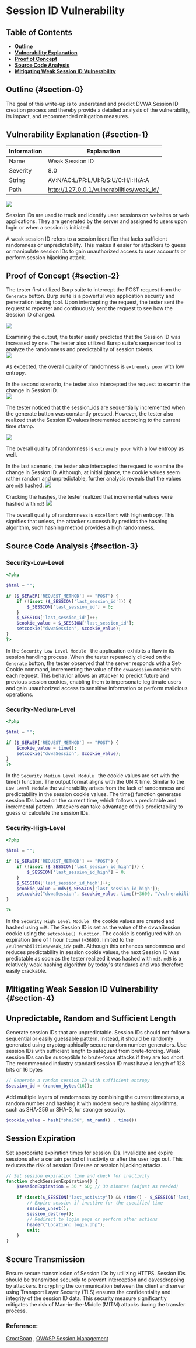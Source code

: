 # Session ID Vulnerability


## Table of Contents
- [**Outline**](#section-0)
- [**Vulnerability Explanation**](#section-1)
- [ **Proof of Concept**](#section-2)
- [ **Source Code Analysis**](#section-3)
- [**Mitigating Weak Session ID Vulnerability**](#section-4)

## Outline {#section-0}
The goal of this write-up is to understand and predict DVWA Session ID creation process and thereby provide a detailed analysis of the vulnerability, its impact, and recommended mitigation measures.

## Vulnerability Explanation {#section-1}
| Information | Explanation                               |
|-------------|-------------------------------------------|
| Name        | Weak Session ID                           |
| Severity    | 8.0                                       |
| String      | AV:N/AC:L/PR:L/UI:R/S:U/C:H/I:H/A:A       |
| Path        | http://127.0.0.1/vulnerabilities/weak_id/ |

![](/assets/session/IMAGE.png)   

Session IDs are used to track and identify user sessions on websites or web applications. They are generated by the server and assigned to users upon login or when a session is initiated.

A weak session ID refers to a session identifier that lacks sufficient randomness or unpredictability. This makes it easier for attackers to guess or manipulate session IDs to gain unauthorized access to user accounts or perform session hijacking attack.



## Proof of Concept {#section-2}
The tester first  utilized  Burp suite to intercept the POST request from the `Generate` button. 
Burp suite is a powerful web application security and penetration testing tool. Upon intercepting the request, the tester sent the request to repeater and continuously sent the request to see how the Session ID changed.  

![](/assets/session/session1.gif) 

Examining the output, the tester easily predicted that the Session ID was increased by one. The tester also utilized Bursp suite's sequencer tool to analyze the randomness and predictability of session tokens.    
![](/assets/session/result1.png) 

 As expected, the overall quality of randomness is `extremely poor` with low entropy.


In the second scenario, the tester also intercepted the request to examin the change in Session ID.  
![](/assets/session/update2.gif) 

 The tester noticed that the session_ids are sequentially incremented when the generate button was constantly pressed. However, the tester also realized that the Session ID values incremented according to the current time stamp.  

![](/assets/session/result1.png) 


The overall quality of randomness is `extremely poor` with a low entropy as well.

In the last scenario, the tester also intercepted the request to examine the change in Session ID. Although, at initial glance, the cookie values seem rather random and unpredictable, further analysis reveals that the values are `md5` hashed.
![](/assets/session/last.gif) 

Cracking the hashes, the tester realized that incremental values were hashed with `md5`
![](/assets/session/last1.png) 

The overall quality of randomness is `excellent` with high entropy. This signifies that unless, the attacker successfully predicts the hashing algorithm, such hashing method provides a high randomness.


## Source Code Analysis {#section-3}
### Security-Low-Level
```php
<?php

$html = "";

if ($_SERVER['REQUEST_METHOD'] == "POST") {
    if (!isset ($_SESSION['last_session_id'])) {
        $_SESSION['last_session_id'] = 0;
    }
    $_SESSION['last_session_id']++;
    $cookie_value = $_SESSION['last_session_id'];
    setcookie("dvwaSession", $cookie_value);
}
?> 

```
In the `Security Low Level Module ` the application exhibits a flaw in its session handling process. When the tester repeatedly clicked on the `Generate` button, the tester observed that the server responds with a Set-Cookie command, incrementing the value of the `dvwaSession` cookie with each request. This behavior allows an attacker to predict future and previous session cookies, enabling them to impersonate legitimate users and gain unauthorized access to sensitive information or perform malicious operations.

### Security-Medium-Level
```php
<?php

$html = "";

if ($_SERVER['REQUEST_METHOD'] == "POST") {
    $cookie_value = time();
    setcookie("dvwaSession", $cookie_value);
}
?> 
```
In the `Security Medium Level Module `  the cookie values are set with the time() function. The output format aligns with the UNIX time. Similar to the `Low Level Module` the vulnerability arises from the lack of randomness and predictability in the session cookie values. The time() function generates session IDs based on the current time, which follows a predictable and incremental pattern. Attackers can take advantage of this predictability to guess or calculate the session IDs.


### Security-High-Level
```php
<?php

$html = "";

if ($_SERVER['REQUEST_METHOD'] == "POST") {
    if (!isset ($_SESSION['last_session_id_high'])) {
        $_SESSION['last_session_id_high'] = 0;
    }
    $_SESSION['last_session_id_high']++;
    $cookie_value = md5($_SESSION['last_session_id_high']);
    setcookie("dvwaSession", $cookie_value, time()+3600, "/vulnerabilities/weak_id/", $_SERVER['HTTP_HOST'], false, false);
}

?> 
``` 
In the `Security High Level Module ` the cookie values are created and hashed using `md5`. The Session ID is set as the value of the dvwaSession cookie using the `setcookie() function`. The cookie is configured with an expiration time of 1 hour `(time()+3600)`, limited to the `/vulnerabilities/weak_id/` path. Although this enhances  randomness and reduces predictability in session cookie values, the next Session ID was predictable as soon as the tester realized it was hashed with `md5`.  `md5` is a relatively weak hashing algorithm by today's standards and was therefore easily crackable.



## Mitigating Weak Session ID Vulnerability {#section-4}  
## Unpredictable, Random and Sufficient Length 
Generate session IDs that are unpredictable. Session IDs should not follow a sequential or easily guessable pattern. Instead, it should be randomly generated using cryptographically secure random number generators.
Use session IDs with sufficient length to safeguard from brute-forcing. Weak session IDs can be susceptible to brute-force attacks if they are too short. The recommended industry standard session ID must have a length of 128 bits or 16 bytes
 ```php
 // Generate a random session ID with sufficient entropy
$session_id = (random_bytes(16));
 ```
Add multiple layers of randomness by combining the current timestamp, a random number and hashing it with modern secure hashing algorithms, such as SHA-256 or SHA-3, for stronger security.

```php
$cookie_value = hash("sha256", mt_rand() . time()) 
```

## Session Expiration
Set appropriate expiration times for session IDs. Invalidate and expire sessions after a certain period of inactivity or after the user logs out. This reduces the risk of session ID reuse or session hijacking attacks.
```php
// Set session expiration time and check for inactivity
function checkSessionExpiration() {
    $sessionExpiration = 30 * 60; // 30 minutes (adjust as needed)
    
    if (isset($_SESSION['last_activity']) && (time() - $_SESSION['last_activity']) > $sessionExpiration) {
        // Expire session if inactive for the specified time
        session_unset();
        session_destroy();
        // Redirect to login page or perform other actions
        header("Location: login.php");
        exit;
    }
}
```

## Secure Transmission
Ensure secure transmission of Session IDs by utilizing HTTPS. Session IDs should be transmitted securely to prevent interception and eavesdropping by attackers. Encrypting the communication between the client and server using Transport Layer Security (TLS) ensures the confidentiality and integrity of the session ID data. This security measure significantly mitigates the risk of Man-in-the-Middle (MITM) attacks during the transfer process.


### Reference: 
[GrootBoan](https://security.grootboan.com/) , [OWASP Session Management](https://cheatsheetseries.owasp.org/cheatsheets/Session_Management_Cheat_Sheet.html) 
